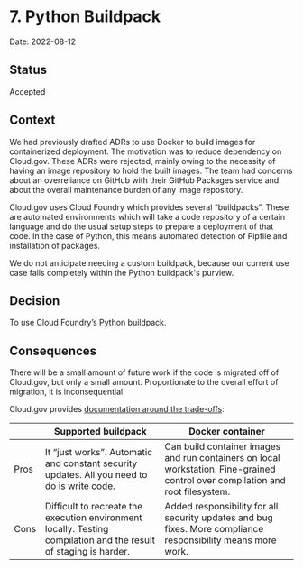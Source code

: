 # 7. Python Buildpack

Date: 2022-08-12

## Status

Accepted

## Context

We had previously drafted ADRs to use Docker to build images for containerized deployment. The motivation was to reduce dependency on Cloud.gov. These ADRs were rejected, mainly owing to the necessity of having an image repository to hold the built images. The team had concerns about an overreliance on GitHub with their GitHub Packages service and about the overall maintenance burden of any image repository.

Cloud.gov uses Cloud Foundry which provides several “buildpacks”. These are automated environments which will take a code repository of a certain language and do the usual setup steps to prepare a deployment of that code. In the case of Python, this means automated detection of Pipfile and installation of packages.

We do not anticipate needing a custom buildpack, because our current use case falls completely within the Python buildpack's purview.

## Decision

To use Cloud Foundry’s Python buildpack.

## Consequences

There will be a small amount of future work if the code is migrated off of Cloud.gov, but only a small amount. Proportionate to the overall effort of migration, it is inconsequential.

Cloud.gov provides [documentation around the trade-offs](https://cloud.gov/docs/deployment/docker/):

|   |  Supported buildpack | Docker container  |
|---|---|---|
|Pros|It “just works”. Automatic and constant security updates. All you need to do is write code.|Can build container images and run containers on local workstation. Fine-grained control over compilation and root filesystem.|
|Cons|Difficult to recreate the execution environment locally. Testing compilation and the result of staging is harder.|Added responsibility for all security updates and bug fixes. More compliance responsibility means more work.|
